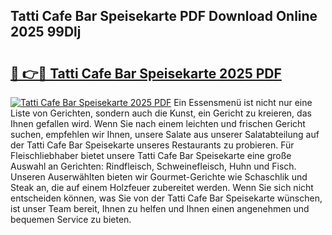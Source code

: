 ## Tatti Cafe Bar Speisekarte PDF Download Online 2025 99Dlj

# <h2><a href="http://gcd4k7.nevu.top/?p=Tatti+Cafe+Bar+Speisekarte">🔗 👉🔴 Tatti Cafe Bar Speisekarte 2025 PDF</a></h2>

[![Tatti Cafe Bar Speisekarte 2025 PDF](https://i.imgur.com/dBaPXMq.png)](http://gcd4k7.nevu.top/?p=Tatti+Cafe+Bar+Speisekarte)
Ein Essensmenü ist nicht nur eine Liste von Gerichten, sondern auch die Kunst, ein Gericht zu kreieren, das Ihnen gefallen wird. Wenn Sie nach einem leichten und frischen Gericht suchen, empfehlen wir Ihnen, unsere Salate aus unserer Salatabteilung auf der Tatti Cafe Bar Speisekarte unseres Restaurants zu probieren. Für Fleischliebhaber bietet unsere Tatti Cafe Bar Speisekarte eine große Auswahl an Gerichten: Rindfleisch, Schweinefleisch, Huhn und Fisch. Unseren Auserwählten bieten wir Gourmet-Gerichte wie Schaschlik und Steak an, die auf einem Holzfeuer zubereitet werden. Wenn Sie sich nicht entscheiden können, was Sie von der Tatti Cafe Bar Speisekarte wünschen, ist unser Team bereit, Ihnen zu helfen und Ihnen einen angenehmen und bequemen Service zu bieten.
